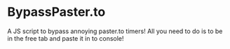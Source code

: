 # BypassPaster.to
A JS script to bypass annoying paster.to timers!
All you need to do is to be in the free tab and paste it in to console!
